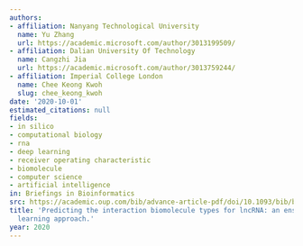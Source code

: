 ```yaml
---
authors:
- affiliation: Nanyang Technological University
  name: Yu Zhang
  url: https://academic.microsoft.com/author/3013199509/
- affiliation: Dalian University Of Technology
  name: Cangzhi Jia
  url: https://academic.microsoft.com/author/3013759244/
- affiliation: Imperial College London
  name: Chee Keong Kwoh
  slug: chee_keong_kwoh
date: '2020-10-01'
estimated_citations: null
fields:
- in silico
- computational biology
- rna
- deep learning
- receiver operating characteristic
- biomolecule
- computer science
- artificial intelligence
in: Briefings in Bioinformatics
src: https://academic.oup.com/bib/advance-article-pdf/doi/10.1093/bib/bbaa228/33829171/bbaa228.pdf
title: 'Predicting the interaction biomolecule types for lncRNA: an ensemble deep
  learning approach.'
year: 2020
---
```

